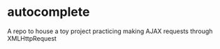 # autocomplete
A repo to house a toy project practicing making AJAX requests through XMLHttpRequest
